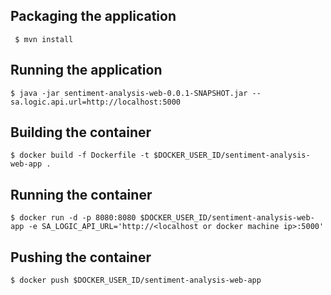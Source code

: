 ## Packaging the application
` $ mvn install`

## Running the application
` $ java -jar sentiment-analysis-web-0.0.1-SNAPSHOT.jar --sa.logic.api.url=http://localhost:5000 ` 

## Building the container
` $ docker build -f Dockerfile -t $DOCKER_USER_ID/sentiment-analysis-web-app . `

## Running the container
``` 
$ docker run -d -p 8080:8080 $DOCKER_USER_ID/sentiment-analysis-web-app -e SA_LOGIC_API_URL='http://<localhost or docker machine ip>:5000'  
```

## Pushing the container
` $ docker push $DOCKER_USER_ID/sentiment-analysis-web-app `


